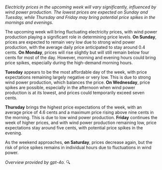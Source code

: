 *Electricity prices in the upcoming week will vary significantly, influenced by wind power production. The lowest prices are expected on Sunday and Tuesday, while Thursday and Friday may bring potential price spikes in the mornings and evenings.*

The upcoming week will bring fluctuating electricity prices, with wind power production playing a significant role in determining price levels. **On Sunday**, prices are expected to remain very low due to strong wind power production, with the average daily price anticipated to stay around 0.4 cents. **On Monday**, prices will rise slightly but will still remain below four cents for most of the day. However, morning and evening hours could bring price spikes, especially during the high-demand morning hours.

**Tuesday** appears to be the most affordable day of the week, with price expectations remaining largely negative or very low. This is due to strong wind power production, which balances the price. **On Wednesday**, price spikes are possible, especially in the afternoon when wind power production is at its lowest, and prices could temporarily exceed seven cents.

**Thursday** brings the highest price expectations of the week, with an average price of 4.6 cents and a maximum price rising above nine cents in the morning. This is due to low wind power production. **Friday** continues the week of higher prices, and with wind power production remaining low, price expectations stay around five cents, with potential price spikes in the evening.

As the weekend approaches, **on Saturday**, prices decrease again, but the risk of price spikes remains in individual hours due to fluctuations in wind power. 

*Overview provided by gpt-4o.* 🔍
